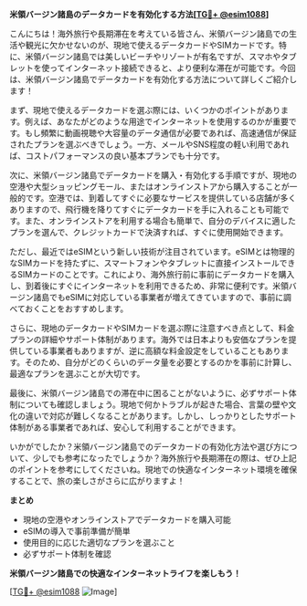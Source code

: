 **米領バージン諸島のデータカードを有効化する方法[[TG💪+ @esim1088](https://t.me/s/esim1088)]**

こんにちは！海外旅行や長期滞在を考えている皆さん、米領バージン諸島での生活や観光に欠かせないのが、現地で使えるデータカードやSIMカードです。特に、米領バージン諸島では美しいビーチやリゾートが有名ですが、スマホやタブレットを使ってインターネット接続できると、より便利な滞在が可能です。今回は、米領バージン諸島でデータカードを有効化する方法について詳しくご紹介します！

まず、現地で使えるデータカードを選ぶ際には、いくつかのポイントがあります。例えば、あなたがどのような用途でインターネットを使用するのかが重要です。もし頻繁に動画視聴や大容量のデータ通信が必要であれば、高速通信が保証されたプランを選ぶべきでしょう。一方、メールやSNS程度の軽い利用であれば、コストパフォーマンスの良い基本プランでも十分です。

次に、米領バージン諸島でデータカードを購入・有効化する手順ですが、現地の空港や大型ショッピングモール、またはオンラインストアから購入することが一般的です。空港では、到着してすぐに必要なサービスを提供している店舗が多くありますので、飛行機を降りてすぐにデータカードを手に入れることも可能です。また、オンラインストアを利用する場合も簡単で、自分のデバイスに適したプランを選んで、クレジットカードで決済すれば、すぐに使用開始できます。

ただし、最近ではeSIMという新しい技術が注目されています。eSIMとは物理的なSIMカードを持たずに、スマートフォンやタブレットに直接インストールできるSIMカードのことです。これにより、海外旅行前に事前にデータカードを購入し、到着後にすぐにインターネットを利用できるため、非常に便利です。米領バージン諸島でもeSIMに対応している事業者が増えてきていますので、事前に調べておくことをおすすめします。

さらに、現地のデータカードやSIMカードを選ぶ際に注意すべき点として、料金プランの詳細やサポート体制があります。海外では日本よりも安価なプランを提供している事業者もありますが、逆に高額な料金設定をしていることもあります。そのため、自分がどのくらいのデータ量を必要とするのかを事前に計算し、最適なプランを選ぶことが大切です。

最後に、米領バージン諸島での滞在中に困ることがないように、必ずサポート体制についても確認しましょう。現地で何かトラブルが起きた場合、言葉の壁や文化の違いで対応が難しくなることがあります。しかし、しっかりとしたサポート体制がある事業者であれば、安心して利用することができます。

いかがでしたか？米領バージン諸島でのデータカードの有効化方法や選び方について、少しでも参考になったでしょうか？海外旅行や長期滞在の際は、ぜひ上記のポイントを参考にしてくださいね。現地での快適なインターネット環境を確保することで、旅の楽しさがさらに広がりますよ！

**まとめ**
- 現地の空港やオンラインストアでデータカードを購入可能
- eSIMの導入で事前準備が簡単
- 使用目的に応じた適切なプランを選ぶこと
- 必ずサポート体制を確認

**米領バージン諸島での快適なインターネットライフを楽しもう！**

[[TG💪+ @esim1088](https://t.me/s/esim1088) ![Image](https://i.postimg.cc/Y0z9fWf4/image.png)]